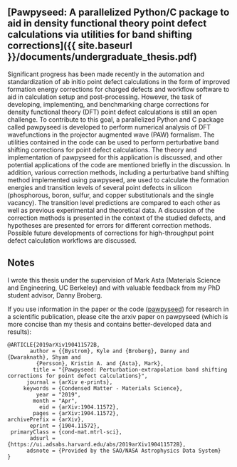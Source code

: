 ## [Pawpyseed: A parallelized Python/C package to aid in density functional theory point defect calculations via utilities for band shifting corrections]({{ site.baseurl }}/documents/undergraduate_thesis.pdf)

Significant progress has been made recently in the automation and standardization
of ab initio point defect calculations in the form of improved formation
energy corrections for charged defects and workflow software to aid in
calculation setup and post-processing. However, the task of developing, implementing,
and benchmarking charge corrections for density functional theory (DFT) point defect calculations
is still an open challenge. To contribute to this goal, a parallelized Python and C package called pawpyseed
is developed to perform numerical analysis of DFT
wavefunctions in the projector augmented wave (PAW) formalism. The utilities
contained in the code can be used to perform perturbative band shifting
corrections for point defect calculations. The theory and implementation
of pawpyseed for this application is discussed, and other potential applications
of the code are mentioned briefly in the discussion. In addition,
various correction methods, including a perturbative band shifting
method implemented using pawpyseed, are used to calculate the
formation energies and transition levels of several point
defects in silicon (phosphorous, boron, sulfur, and copper
substitutionals and the single vacancy). The transition level predictions are compared to
each other as well as previous experimental and theoretical data.
A discussion of the correction methods is presented in the context of
the studied defects, and hypotheses are presented for
errors for different correction methods. Possible
future developments of corrections for high-throughput
point defect calculation workflows are discussed.

## Notes

I wrote this thesis under the supervision of Mark Asta (Materials Science and Engineering, UC Berkeley)
and with valuable feedback from my PhD student advisor, Danny Broberg.

If you use information
in the paper or the code ([pawpyseed](https://github.com/kylebystrom/pawpyseed))
for research in a scientific publication, please cite the arxiv paper on pawpyseed
(which is more concise than my thesis and contains better-developed data and results):

```
@ARTICLE{2019arXiv190411572B,
       author = {{Bystrom}, Kyle and {Broberg}, Danny and {Dwaraknath}, Shyam and
         {Persson}, Kristin A. and {Asta}, Mark},
        title = "{Pawpyseed: Perturbation-extrapolation band shifting corrections for point defect calculations}",
      journal = {arXiv e-prints},
     keywords = {Condensed Matter - Materials Science},
         year = "2019",
        month = "Apr",
          eid = {arXiv:1904.11572},
        pages = {arXiv:1904.11572},
archivePrefix = {arXiv},
       eprint = {1904.11572},
 primaryClass = {cond-mat.mtrl-sci},
       adsurl = {https://ui.adsabs.harvard.edu/abs/2019arXiv190411572B},
      adsnote = {Provided by the SAO/NASA Astrophysics Data System}
}

```